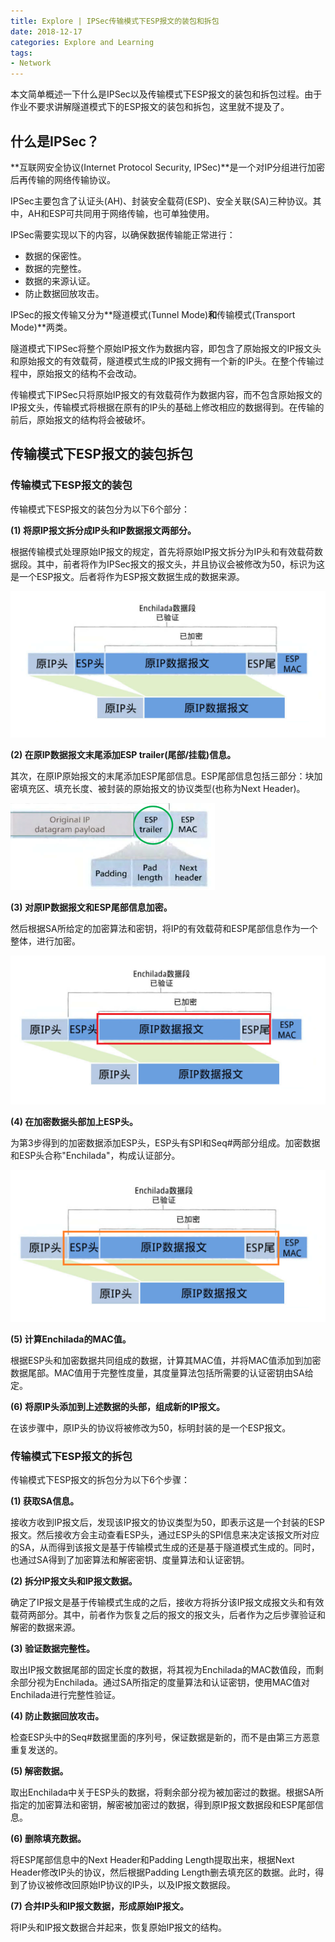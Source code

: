```yaml
---
title: Explore | IPSec传输模式下ESP报文的装包和拆包
date: 2018-12-17
categories: Explore and Learning
tags:
- Network
---
```


本文简单概述一下什么是IPSec以及传输模式下ESP报文的装包和拆包过程。由于作业不要求讲解隧道模式下的ESP报文的装包和拆包，这里就不提及了。

<!-- more -->

## 什么是IPSec？

**互联网安全协议(Internet Protocol Security, IPSec)**是一个对IP分组进行加密后再传输的网络传输协议。

IPSec主要包含了认证头(AH)、封装安全载荷(ESP)、安全关联(SA)三种协议。其中，AH和ESP可共同用于网络传输，也可单独使用。

IPSec需要实现以下的内容，以确保数据传输能正常进行：

* 数据的保密性。
* 数据的完整性。
* 数据的来源认证。
* 防止数据回放攻击。

IPSec的报文传输又分为**隧道模式(Tunnel Mode)**和**传输模式(Transport Mode)**两类。

隧道模式下IPSec将整个原始IP报文作为数据内容，即包含了原始报文的IP报文头和原始报文的有效载荷，隧道模式生成的IP报文拥有一个新的IP头。在整个传输过程中，原始报文的结构不会改动。

传输模式下IPSec只将原始IP报文的有效载荷作为数据内容，而不包含原始报文的IP报文头，传输模式将根据在原有的IP头的基础上修改相应的数据得到。在传输的前后，原始报文的结构将会被破坏。

## 传输模式下ESP报文的装包拆包

### 传输模式下ESP报文的装包

传输模式下ESP报文的装包分为以下6个部分：

**(1) 将原IP报文拆分成IP头和IP数据报文两部分。**

根据传输模式处理原始IP报文的规定，首先将原始IP报文拆分为IP头和有效载荷数据段。其中，前者将作为IPSec报文的报文头，并且协议会被修改为50，标识为这是一个ESP报文。后者将作为ESP报文数据生成的数据来源。

![1545054872962](ipsec-esp-packet/1545054872962.png)

**(2) 在原IP数据报文末尾添加ESP trailer(尾部/挂载)信息。**

其次，在原IP原始报文的末尾添加ESP尾部信息。ESP尾部信息包括三部分：块加密填充区、填充长度、被封装的原始报文的协议类型(也称为Next Header)。

![1545055331126](ipsec-esp-packet/1545055331126.png)

**(3) 对原IP数据报文和ESP尾部信息加密。**

然后根据SA所给定的加密算法和密钥，将IP的有效载荷和ESP尾部信息作为一个整体，进行加密。

![1545055678504](ipsec-esp-packet/1545055678504.png)

**(4) 在加密数据头部加上ESP头。**

为第3步得到的加密数据添加ESP头，ESP头有SPI和Seq#两部分组成。加密数据和ESP头合称"Enchilada"，构成认证部分。

![1545055877207](ipsec-esp-packet/1545055877207.png)

**(5) 计算Enchilada的MAC值。**

根据ESP头和加密数据共同组成的数据，计算其MAC值，并将MAC值添加到加密数据尾部。MAC值用于完整性度量，其度量算法包括所需要的认证密钥由SA给定。

**(6) 将原IP头添加到上述数据的头部，组成新的IP报文。**

在该步骤中，原IP头的协议将被修改为50，标明封装的是一个ESP报文。

### 传输模式下ESP报文的拆包

传输模式下ESP报文的拆包分为以下6个步骤：

**(1) 获取SA信息。**

接收方收到IP报文后，发现该IP报文的协议类型为50，即表示这是一个封装的ESP报文。然后接收方会主动查看ESP头，通过ESP头的SPI信息来决定该报文所对应的SA，从而得到该报文是基于传输模式生成的还是基于隧道模式生成的。同时，也通过SA得到了加密算法和解密密钥、度量算法和认证密钥。

**(2) 拆分IP报文头和IP报文数据。**

确定了IP报文是基于传输模式生成的之后，接收方将拆分该IP报文成报文头和有效载荷两部分。其中，前者作为恢复之后的报文的报文头，后者作为之后步骤验证和解密的数据来源。

**(3) 验证数据完整性。**

取出IP报文数据尾部的固定长度的数据，将其视为Enchilada的MAC数值段，而剩余部分视为Enchilada。通过SA所指定的度量算法和认证密钥，使用MAC值对Enchilada进行完整性验证。

**(4) 防止数据回放攻击。**

检查ESP头中的Seq#数据里面的序列号，保证数据是新的，而不是由第三方恶意重复发送的。

**(5) 解密数据。**

取出Enchilada中关于ESP头的数据，将剩余部分视为被加密过的数据。根据SA所指定的加密算法和密钥，解密被加密过的数据，得到原IP报文数据段和ESP尾部信息。

**(6) 删除填充数据。**

将ESP尾部信息中的Next Header和Padding Length提取出来，根据Next Header修改IP头的协议，然后根据Padding Length删去填充区的数据。此时，得到了协议被修改回原始IP协议的IP头，以及IP报文数据段。

**(7) 合并IP头和IP报文数据，形成原始IP报文。**

将IP头和IP报文数据合并起来，恢复原始IP报文的结构。

